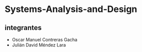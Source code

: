 # Systems-Analysis-and-Design
## integrantes
*  Oscar Manuel Contreras Gacha
*  Julián David Méndez Lara
